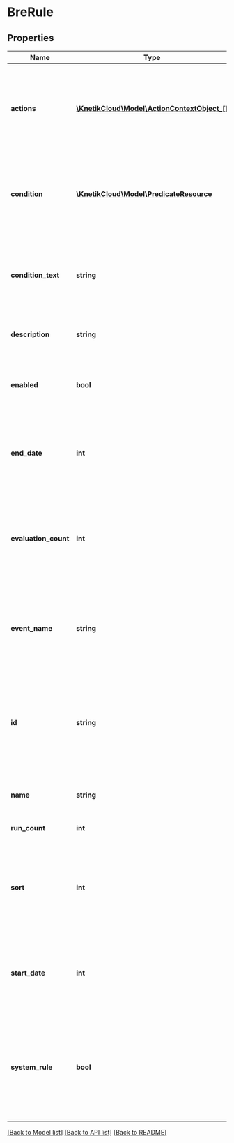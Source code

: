 # BreRule

## Properties
Name | Type | Description | Notes
------------ | ------------- | ------------- | -------------
**actions** | [**\KnetikCloud\Model\ActionContextObject_[]**](ActionContextObject_.md) | A list of actions to execute, and the mapping for their parameters, when the rule runs. Minimum 1 | 
**condition** | [**\KnetikCloud\Model\PredicateResource**](PredicateResource.md) | A condition expression that must be met in a given event for the rule to run. Null to always run. | [optional] 
**condition_text** | **string** | The condition as a readable string. Filled in by the system from the condition | [optional] 
**description** | **string** | The human readable description of the rule | [optional] 
**enabled** | **bool** | Whether the rule is enabled to run (in conjunction with dates). Default true | [optional] 
**end_date** | **int** | The date the rule ceases to take effect, or null if never. Unix timestamp in seconds | [optional] 
**evaluation_count** | **int** | How many times the rule has been evaluated (it&#39;s conditions checked, whether it then runs or not) | [optional] 
**event_name** | **string** | The event name of the trigger this rule runs for. Affects which parameters are available | 
**id** | **string** | The id of the rule for later references. If left null a random guid will be generated. Must be unique. Cannot be changed | [optional] 
**name** | **string** | The human readable name of the rule | 
**run_count** | **int** | How many times the rule has run | [optional] 
**sort** | **int** | Used to sort rules to control the order they run in. Larger numbered sort values run first.  Default 500 | [optional] 
**start_date** | **int** | The date the rule begins to take effect, or null if always. Unix timestamp in seconds | [optional] 
**system_rule** | **bool** | Whether the rule is a default part of the system. System rules cannot be edited or deleted, but may be disabled | [optional] 

[[Back to Model list]](../README.md#documentation-for-models) [[Back to API list]](../README.md#documentation-for-api-endpoints) [[Back to README]](../README.md)


